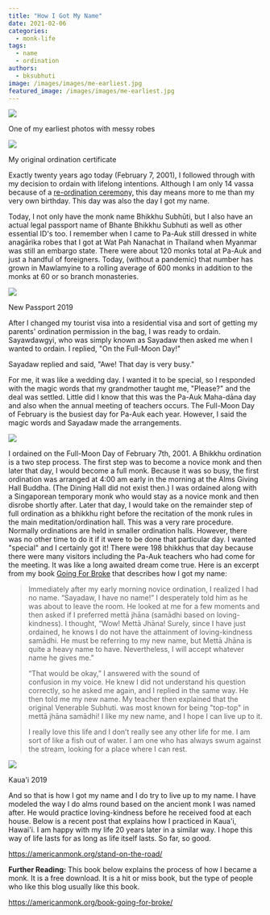 ```yaml
---
title: "How I Got My Name"
date: 2021-02-06
categories: 
  - monk-life
tags: 
  - name
  - ordination
authors: 
  - bksubhuti
image: /images/images/me-earliest.jpg
featured_image: /images/images/me-earliest.jpg
---
```


![](/images/me-earliest.jpg)

One of my earliest photos with messy robes

![](/images/pa-auk-Ordination-Certificate-2001.jpg)

My original ordination certificate

Exactly twenty years ago today (February 7, 2001), I followed through with my decision to ordain with lifelong intentions. Although I am only 14 vassa because of a [re-ordination ceremony,](https://americanmonk.org/why-i-ordained-twice/) this day means more to me than my very own birthday. This day was also the day I got my name.

Today, I not only have the monk name Bhikkhu Subhūti, but I also have an actual legal passport name of Bhante Bhikkhu Subhuti as well as other essential ID's too. I remember when I came to Pa-Auk still dressed in white anagārika robes that I got at Wat Pah Nanachat in Thailand when Myanmar was still an embargo state. There were about 120 monks total at Pa-Auk and just a handful of foreigners. Today, (without a pandemic) that number has grown in Mawlamyine to a rolling average of 600 monks in addition to the monks at 60 or so branch monasteries.

![](/images/bhantepassport-no-num-758x1024.jpg)

New Passport 2019

After I changed my tourist visa into a residential visa and sort of getting my parents' ordination permission in the bag, I was ready to ordain. Sayawdawgyi, who was simply known as Sayadaw then asked me when I wanted to ordain. I replied, "On the Full-Moon Day!"

Sayadaw replied and said, "Awe! That day is very busy."

For me, it was like a wedding day. I wanted it to be special, so I responded with the magic words that my grandmother taught me, "Please?" and the deal was settled. Little did I know that this was the Pa-Auk Maha-dāna day and also when the annual meeting of teachers occurs. The Full-Moon Day of February is the busiest day for Pa-Auk each year. However, I said the magic words and Sayadaw made the arrangements.

![](/images/1440px-Venerable_Pa-Auk_Tawya_Sayadaw_Bhaddanta_Aciṇṇa.jpg)

I ordained on the Full-Moon Day of February 7th, 2001. A Bhikkhu ordination is a two step process. The first step was to become a novice monk and then later that day, I would become a full monk. Because it was so busy, the first ordination was arranged at 4:00 am early in the morning at the Alms Giving Hall Buddha. (The Dining Hall did not exist then.) I was ordained along with a Singaporean temporary monk who would stay as a novice monk and then disrobe shortly after. Later that day, I would take on the remainder step of full ordination as a bhikkhu right before the recitation of the monk rules in the main meditation/ordination hall. This was a very rare procedure. Normally ordinations are held in smaller ordination halls. However, there was no other time to do it if it were to be done that particular day. I wanted "special" and I certainly got it! There were 198 bhikkhus that day because there were many visitors including the Pa-Auk teachers who had come for the meeting. It was like a long awaited dream come true. Here is an excerpt from my book [Going For Broke](https://americanmonk.org/book-going-for-broke/) that describes how I got my name:

> Immediately after my early morning novice ordination, I realized I had no name. “Sayadaw, I have no name!” I desperately told him as he was about to leave the room. He looked at me for a few moments and then asked if I preferred mettā jhāna (samādhi based on loving-kindness). I thought, “Wow! Mettā Jhāna! Surely, since I have just ordained, he knows I do not have the attainment of loving-kindness samādhi. He must be referring to my new name, but Mettā Jhāna is quite a heavy name to have. Nevertheless, I will accept whatever name he gives me.”
> 
>   
> “That would be okay,” I answered with the sound of  
> confusion in my voice. He knew I did not understand his question correctly, so he asked me again, and I replied in the same way. He then told me my new name. My teacher then explained that the original Venerable Subhuti. was most known for being "top-top" in mettā jhāna samādhi! I like my new name, and I hope I can live up to it.
> 
>   
> I really love this life and I don’t really see any other life for me. I am sort of like a fish out of water. I am one who has always swum against the stream, looking for a place where I can rest.

![](/images/cropped-IMG_20190403_182709.jpg)

Kaua'i 2019

And so that is how I got my name and I do try to live up to my name. I have modeled the way I do alms round based on the ancient monk I was named after. He would practice loving-kindness before he received food at each house. Below is a recent post that explains how I practiced in Kaua'i, Hawai'i. I am happy with my life 20 years later in a similar way. I hope this way of life lasts for as long as life itself lasts. So far, so good.

https://americanmonk.org/stand-on-the-road/

**Further Reading:** This book below explains the process of how I became a monk. It is a free download. It is a hit or miss book, but the type of people who like this blog usually like this book.

https://americanmonk.org/book-going-for-broke/